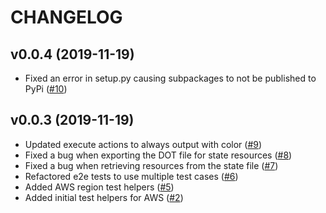 CHANGELOG
=========

## v0.0.4 (2019-11-19)

- Fixed an error in setup.py causing subpackages to not be published to PyPi ([#10](https://github.com/bincyber/pitfall/pull/10))

## v0.0.3 (2019-11-19)

- Updated execute actions to always output with color ([#9](https://github.com/bincyber/pitfall/pull/9))
- Fixed a bug when exporting the DOT file for state resources ([#8](https://github.com/bincyber/pitfall/pull/8))
- Fixed a bug when retrieving resources from the state file ([#7](https://github.com/bincyber/pitfall/pull/7))
- Refactored e2e tests to use multiple test cases ([#6](https://github.com/bincyber/pitfall/pull/6))
- Added AWS region test helpers ([#5](https://github.com/bincyber/pitfall/pull/5))
- Added initial test helpers for AWS ([#2](https://github.com/bincyber/pitfall/pull/2))

